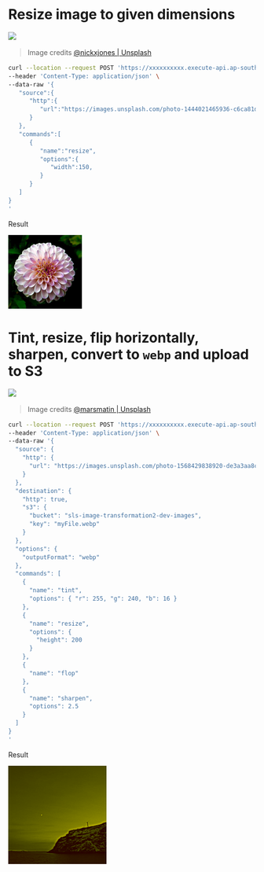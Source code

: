 # Resize image to given dimensions

![](https://images.unsplash.com/photo-1444021465936-c6ca81d39b84?w=300&q=80)

> Image credits [@nickxjones | Unsplash](https://unsplash.com/@nickxjones_)

```sh
curl --location --request POST 'https://xxxxxxxxxx.execute-api.ap-southeast-2.amazonaws.com' \
--header 'Content-Type: application/json' \
--data-raw '{
   "source":{
      "http":{
         "url":"https://images.unsplash.com/photo-1444021465936-c6ca81d39b84?w=300&q=80"
      }
   },
   "commands":[
      {
         "name":"resize",
         "options":{
            "width":150,
         }
      }
   ]
}
'
```

Result

![](./docs/photo-1444021465936-c6ca81d39b84.png)

# Tint, resize, flip horizontally, sharpen, convert to `webp` and upload to S3

![](https://images.unsplash.com/photo-1568429838920-de3a3aa8cf1c?w=600&q=80)

> Image credits [@marsmatin | Unsplash](https://unsplash.com/@marsmatin)

```sh
curl --location --request POST 'https://xxxxxxxxxx.execute-api.ap-southeast-2.amazonaws.com' \
--header 'Content-Type: application/json' \
--data-raw '{
  "source": {
    "http": {
      "url": "https://images.unsplash.com/photo-1568429838920-de3a3aa8cf1c?w=600&q=80"
    }
  },
  "destination": {
    "http": true,
    "s3": {
      "bucket": "sls-image-transformation2-dev-images",
      "key": "myFile.webp"
    }
  },
  "options": {
    "outputFormat": "webp"
  },
  "commands": [
    {
      "name": "tint",
      "options": { "r": 255, "g": 240, "b": 16 }
    },
    {
      "name": "resize",
      "options": {
        "height": 200
      }
    },
    {
      "name": "flop"
    },
    {
      "name": "sharpen",
      "options": 2.5
    }
  ]
}
'
```

Result

![](./docs/photo-1568429838920-de3a3aa8cf1c.webp)

